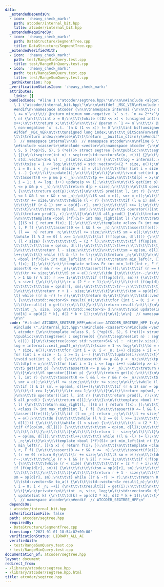 ```yaml
---
data:
  _extendedDependsOn:
  - icon: ':heavy_check_mark:'
    path: atcoder/internal_bit.hpp
    title: atcoder/internal_bit.hpp
  _extendedRequiredBy:
  - icon: ':heavy_check_mark:'
    path: DataStructure/SegmentTree.cpp
    title: DataStructure/SegmentTree.cpp
  _extendedVerifiedWith:
  - icon: ':heavy_check_mark:'
    path: test/RangeMinQuery.test.cpp
    title: test/RangeMinQuery.test.cpp
  - icon: ':heavy_check_mark:'
    path: test/RangeSumQuery.test.cpp
    title: test/RangeSumQuery.test.cpp
  _pathExtension: hpp
  _verificationStatusIcon: ':heavy_check_mark:'
  attributes:
    links: []
  bundledCode: "#line 1 \"atcoder/segtree.hpp\"\n\n\n\n#include <algorithm>\n#line\
    \ 1 \"atcoder/internal_bit.hpp\"\n\n\n\n#ifdef _MSC_VER\n#include <intrin.h>\n\
    #endif\n\nnamespace atcoder {\n\n\tnamespace internal {\n\n\t\t// @param n `0\
    \ <= n`\n\t\t// @return minimum non-negative `x` s.t. `n <= 2**x`\n\t\tint ceil_pow2(int\
    \ n) {\n\t\t\tint x = 0;\n\t\t\twhile ((1U << x) < (unsigned int)(n))\n\t\t\t\t\
    x++;\n\t\t\treturn x;\n\t\t}\n\n\t\t// @param n `1 <= n`\n\t\t// @return minimum\
    \ non-negative `x` s.t. `(n & (1 << x)) != 0`\n\t\tint bsf(unsigned int n) {\n\
    #ifdef _MSC_VER\n\t\t\tunsigned long index;\n\t\t\t_BitScanForward(&index, n);\n\
    \t\t\treturn index;\n#else\n\t\t\treturn __builtin_ctz(n);\n#endif\n\t\t}\n\n\t\
    }  // namespace internal\n\n}  // namespace atcoder\n\n\n#line 6 \"atcoder/segtree.hpp\"\
    \n#include <cassert>\n#include <vector>\n\nnamespace atcoder {\n\n\ttemplate <class\
    \ S, S (*op)(S, S), S (*e)()> struct segtree {\n\tpublic:\n\t\tsegtree() : segtree(0)\
    \ {}\n\t\tsegtree(int n) : segtree(std::vector<S>(n, e())) {}\n\t\tsegtree(const\
    \ std::vector<S>& v) : _n(int(v.size())) {\n\t\t\tlog = internal::ceil_pow2(_n);\n\
    \t\t\tsize = 1 << log;\n\t\t\td = std::vector<S>(2 * size, e());\n\t\t\tfor (int\
    \ i = 0; i < _n; i++) d[size + i] = v[i];\n\t\t\tfor (int i = size - 1; i >= 1;\
    \ i--) {\n\t\t\t\tupdate(i);\n\t\t\t}\n\t\t}\n\n\t\tvoid set(int p, S x) {\n\t\
    \t\tassert(0 <= p && p < _n);\n\t\t\tp += size;\n\t\t\td[p] = x;\n\t\t\tfor (int\
    \ i = 1; i <= log; i++) update(p >> i);\n\t\t}\n\n\t\tS get(int p) {\n\t\t\tassert(0\
    \ <= p && p < _n);\n\t\t\treturn d[p + size];\n\t\t}\n\n\t\tS operator[](int p)\
    \ {\n\t\t\treturn get(p);\n\t\t}\n\n\t\tS prod(int l, int r) {\n\t\t\tassert(0\
    \ <= l && l <= r && r <= _n);\n\t\t\tS sml = e(), smr = e();\n\t\t\tl += size;\n\
    \t\t\tr += size;\n\n\t\t\twhile (l < r) {\n\t\t\t\tif (l & 1) sml = op(sml, d[l++]);\n\
    \t\t\t\tif (r & 1) smr = op(d[--r], smr);\n\t\t\t\tl >>= 1;\n\t\t\t\tr >>= 1;\n\
    \t\t\t}\n\t\t\treturn op(sml, smr);\n\t\t}\n\n\t\tS operator()(int l, int r) {\n\
    \t\t\treturn prod(l, r);\n\t\t}\n\n\t\tS all_prod() {\n\t\t\treturn d[1];\n\t\t\
    }\n\n\t\ttemplate <bool (*f)(S)> int max_right(int l) {\n\t\t\treturn max_right(l,\
    \ [](S x) { return f(x); });\n\t\t}\n\t\ttemplate <class F> int max_right(int\
    \ l, F f) {\n\t\t\tassert(0 <= l && l <= _n);\n\t\t\tassert(f(e()));\n\t\t\tif\
    \ (l == _n) return _n;\n\t\t\tl += size;\n\t\t\tS sm = e();\n\t\t\tdo {\n\t\t\t\
    \twhile (l % 2 == 0) l >>= 1;\n\t\t\t\tif (!f(op(sm, d[l]))) {\n\t\t\t\t\twhile\
    \ (l < size) {\n\t\t\t\t\t\tl = (2 * l);\n\t\t\t\t\t\tif (f(op(sm, d[l]))) {\n\
    \t\t\t\t\t\t\tsm = op(sm, d[l]);\n\t\t\t\t\t\t\tl++;\n\t\t\t\t\t\t}\n\t\t\t\t\t\
    }\n\t\t\t\t\treturn l - size;\n\t\t\t\t}\n\t\t\t\tsm = op(sm, d[l]);\n\t\t\t\t\
    l++;\n\t\t\t} while ((l & -l) != l);\n\t\t\treturn _n;\n\t\t}\n\n\t\ttemplate\
    \ <bool (*f)(S)> int min_left(int r) {\n\t\t\treturn min_left(r, [](S x) { return\
    \ f(x); });\n\t\t}\n\t\ttemplate <class F> int min_left(int r, F f) {\n\t\t\t\
    assert(0 <= r && r <= _n);\n\t\t\tassert(f(e()));\n\t\t\tif (r == 0) return 0;\n\
    \t\t\tr += size;\n\t\t\tS sm = e();\n\t\t\tdo {\n\t\t\t\tr--;\n\t\t\t\twhile (r\
    \ > 1 && (r % 2)) r >>= 1;\n\t\t\t\tif (!f(op(d[r], sm))) {\n\t\t\t\t\twhile (r\
    \ < size) {\n\t\t\t\t\t\tr = (2 * r + 1);\n\t\t\t\t\t\tif (f(op(d[r], sm))) {\n\
    \t\t\t\t\t\t\tsm = op(d[r], sm);\n\t\t\t\t\t\t\tr--;\n\t\t\t\t\t\t}\n\t\t\t\t\t\
    }\n\t\t\t\t\treturn r + 1 - size;\n\t\t\t\t}\n\t\t\t\tsm = op(d[r], sm);\n\t\t\
    \t} while ((r & -r) != r);\n\t\t\treturn 0;\n\t\t}\n\n\t\tstd::vector<S> to_a()\
    \ {\n\t\t\tstd::vector<S> result(_n);\n\t\t\tfor (int i = 0; i < _n; ++i) {\n\t\
    \t\t\tresult[i] = get(i);\n\t\t\t}\n\t\t\treturn result;\n\t\t}\n\n\tprivate:\n\
    \t\tint _n, size, log;\n\t\tstd::vector<S> d;\n\n\t\tvoid update(int k) {\n\t\t\
    \td[k] = op(d[2 * k], d[2 * k + 1]);\n\t\t}\n\t};\n\n}  // namespace atcoder\n\
    \n\n"
  code: "#ifndef ATCODER_SEGTREE_HPP\n#define ATCODER_SEGTREE_HPP 1\n\n#include <algorithm>\n\
    #include \"./internal_bit.hpp\"\n#include <cassert>\n#include <vector>\n\nnamespace\
    \ atcoder {\n\n\ttemplate <class S, S (*op)(S, S), S (*e)()> struct segtree {\n\
    \tpublic:\n\t\tsegtree() : segtree(0) {}\n\t\tsegtree(int n) : segtree(std::vector<S>(n,\
    \ e())) {}\n\t\tsegtree(const std::vector<S>& v) : _n(int(v.size())) {\n\t\t\t\
    log = internal::ceil_pow2(_n);\n\t\t\tsize = 1 << log;\n\t\t\td = std::vector<S>(2\
    \ * size, e());\n\t\t\tfor (int i = 0; i < _n; i++) d[size + i] = v[i];\n\t\t\t\
    for (int i = size - 1; i >= 1; i--) {\n\t\t\t\tupdate(i);\n\t\t\t}\n\t\t}\n\n\t\
    \tvoid set(int p, S x) {\n\t\t\tassert(0 <= p && p < _n);\n\t\t\tp += size;\n\t\
    \t\td[p] = x;\n\t\t\tfor (int i = 1; i <= log; i++) update(p >> i);\n\t\t}\n\n\
    \t\tS get(int p) {\n\t\t\tassert(0 <= p && p < _n);\n\t\t\treturn d[p + size];\n\
    \t\t}\n\n\t\tS operator[](int p) {\n\t\t\treturn get(p);\n\t\t}\n\n\t\tS prod(int\
    \ l, int r) {\n\t\t\tassert(0 <= l && l <= r && r <= _n);\n\t\t\tS sml = e(),\
    \ smr = e();\n\t\t\tl += size;\n\t\t\tr += size;\n\n\t\t\twhile (l < r) {\n\t\t\
    \t\tif (l & 1) sml = op(sml, d[l++]);\n\t\t\t\tif (r & 1) smr = op(d[--r], smr);\n\
    \t\t\t\tl >>= 1;\n\t\t\t\tr >>= 1;\n\t\t\t}\n\t\t\treturn op(sml, smr);\n\t\t\
    }\n\n\t\tS operator()(int l, int r) {\n\t\t\treturn prod(l, r);\n\t\t}\n\n\t\t\
    S all_prod() {\n\t\t\treturn d[1];\n\t\t}\n\n\t\ttemplate <bool (*f)(S)> int max_right(int\
    \ l) {\n\t\t\treturn max_right(l, [](S x) { return f(x); });\n\t\t}\n\t\ttemplate\
    \ <class F> int max_right(int l, F f) {\n\t\t\tassert(0 <= l && l <= _n);\n\t\t\
    \tassert(f(e()));\n\t\t\tif (l == _n) return _n;\n\t\t\tl += size;\n\t\t\tS sm\
    \ = e();\n\t\t\tdo {\n\t\t\t\twhile (l % 2 == 0) l >>= 1;\n\t\t\t\tif (!f(op(sm,\
    \ d[l]))) {\n\t\t\t\t\twhile (l < size) {\n\t\t\t\t\t\tl = (2 * l);\n\t\t\t\t\t\
    \tif (f(op(sm, d[l]))) {\n\t\t\t\t\t\t\tsm = op(sm, d[l]);\n\t\t\t\t\t\t\tl++;\n\
    \t\t\t\t\t\t}\n\t\t\t\t\t}\n\t\t\t\t\treturn l - size;\n\t\t\t\t}\n\t\t\t\tsm\
    \ = op(sm, d[l]);\n\t\t\t\tl++;\n\t\t\t} while ((l & -l) != l);\n\t\t\treturn\
    \ _n;\n\t\t}\n\n\t\ttemplate <bool (*f)(S)> int min_left(int r) {\n\t\t\treturn\
    \ min_left(r, [](S x) { return f(x); });\n\t\t}\n\t\ttemplate <class F> int min_left(int\
    \ r, F f) {\n\t\t\tassert(0 <= r && r <= _n);\n\t\t\tassert(f(e()));\n\t\t\tif\
    \ (r == 0) return 0;\n\t\t\tr += size;\n\t\t\tS sm = e();\n\t\t\tdo {\n\t\t\t\t\
    r--;\n\t\t\t\twhile (r > 1 && (r % 2)) r >>= 1;\n\t\t\t\tif (!f(op(d[r], sm)))\
    \ {\n\t\t\t\t\twhile (r < size) {\n\t\t\t\t\t\tr = (2 * r + 1);\n\t\t\t\t\t\t\
    if (f(op(d[r], sm))) {\n\t\t\t\t\t\t\tsm = op(d[r], sm);\n\t\t\t\t\t\t\tr--;\n\
    \t\t\t\t\t\t}\n\t\t\t\t\t}\n\t\t\t\t\treturn r + 1 - size;\n\t\t\t\t}\n\t\t\t\t\
    sm = op(d[r], sm);\n\t\t\t} while ((r & -r) != r);\n\t\t\treturn 0;\n\t\t}\n\n\
    \t\tstd::vector<S> to_a() {\n\t\t\tstd::vector<S> result(_n);\n\t\t\tfor (int\
    \ i = 0; i < _n; ++i) {\n\t\t\t\tresult[i] = get(i);\n\t\t\t}\n\t\t\treturn result;\n\
    \t\t}\n\n\tprivate:\n\t\tint _n, size, log;\n\t\tstd::vector<S> d;\n\n\t\tvoid\
    \ update(int k) {\n\t\t\td[k] = op(d[2 * k], d[2 * k + 1]);\n\t\t}\n\t};\n\n}\
    \  // namespace atcoder\n\n#endif  // ATCODER_SEGTREE_HPP\n"
  dependsOn:
  - atcoder/internal_bit.hpp
  isVerificationFile: false
  path: atcoder/segtree.hpp
  requiredBy:
  - DataStructure/SegmentTree.cpp
  timestamp: '2021-01-01 18:54:02+09:00'
  verificationStatus: LIBRARY_ALL_AC
  verifiedWith:
  - test/RangeSumQuery.test.cpp
  - test/RangeMinQuery.test.cpp
documentation_of: atcoder/segtree.hpp
layout: document
redirect_from:
- /library/atcoder/segtree.hpp
- /library/atcoder/segtree.hpp.html
title: atcoder/segtree.hpp
---
```

